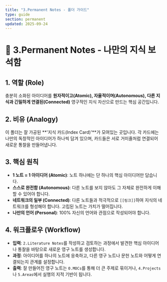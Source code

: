 ```yaml
---
title: "3.Permanent Notes - 폴더 가이드"
type: guide
section: permanent
updated: 2025-09-24
---
```


# 💎 3.Permanent Notes - 나만의 지식 보석함

## 1. 역할 (Role)
충분히 소화된 아이디어를 **원자적이고(Atomic), 자율적이며(Autonomous), 다른 지식과 긴밀하게 연결된(Connected)** 영구적인 지식 자산으로 만드는 핵심 공간입니다.

## 2. 비유 (Analogy)
이 폴더는 잘 가공된 **'지식 카드(Index Card)'**가 모여있는 곳입니다. 각 카드에는 나만의 독창적인 아이디어가 하나씩 담겨 있으며, 카드들은 서로 거미줄처럼 연결되어 새로운 통찰을 만들어냅니다.

## 3. 핵심 원칙
- **1 노트 = 1 아이디어 (Atomic)**: 노트 하나에는 단 하나의 핵심 아이디어만 담습니다.
- **스스로 완전함 (Autonomous)**: 다른 노트를 보지 않아도 그 자체로 완전하게 이해할 수 있어야 합니다.
- **네트워크의 일부 (Connected)**: 다른 노트들과 적극적으로 `[[링크]]`하여 지식의 네트워크를 형성해야 합니다. 고립된 노트는 가치가 떨어집니다.
- **나만의 언어 (Personal)**: 100% 자신의 언어와 관점으로 작성되어야 합니다.

## 4. 워크플로우 (Workflow)
- **입력**: `2.Literature Notes`를 작성하고 검토하는 과정에서 발견한 핵심 아이디어나 통찰을 바탕으로 새로운 영구 노트를 생성합니다.
- **과정**: 아이디어를 하나의 노트에 응축하고, 다른 영구 노트나 문헌 노트와 어떻게 연결되는지 관계를 설정합니다.
- **출력**: 잘 만들어진 영구 노트는 `0.MOCs`를 통해 더 큰 주제로 묶이거나, `4.Projects`나 `5.Areas`에서 실행의 지적 기반이 됩니다.
